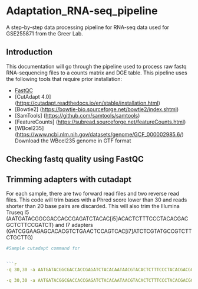 # Adaptation_RNA-seq_pipeline
A step-by-step data processing pipeline for RNA-seq data used for GSE255871 from the Greer Lab. 

## Introduction
This documentation will go through the pipeline used to process raw fastq RNA-sequencing files to a counts matrix and DGE table. This pipeline uses the following tools that require prior installation: 
- [FastQC](https://www.bioinformatics.babraham.ac.uk/projects/fastqc/)
- [CutAdapt 4.0] (https://cutadapt.readthedocs.io/en/stable/installation.html)
- [Bowtie2] (https://bowtie-bio.sourceforge.net/bowtie2/index.shtml)
- [SamTools] (https://github.com/samtools/samtools)
- [FeatureCounts] (https://subread.sourceforge.net/featureCounts.html)
- [WBcel235] (https://www.ncbi.nlm.nih.gov/datasets/genome/GCF_000002985.6/) Download the WBcel235 genome in GTF format

## Checking fastq quality using **FastQC**


## Trimming adapters with **cutadapt** 
For each sample, there are two forward read files and two reverse read files. This code will trim bases with a Phred score lower than 30 and reads shorter than 20 base pairs are discarded. This will also trim the Illumina Truseq I5 (AATGATACGGCGACCACCGAGATCTACAC[i5]ACACTCTTTCCCTACACGACGCTCTTCCGATCT) and I7 adapters (GATCGGAAGAGCACACGTCTGAACTCCAGTCAC[i7]ATCTCGTATGCCGTCTTCTGCTTG)  

```r
#Sample cutadapt command for


```r
-q 30,30 -a AATGATACGGCGACCACCGAGATCTACACAATAACGTACACTCTTTCCCTACACGACGCTCTTCCGATCT -A GATCGGAAGAGCACACGTCTGAACTCCAGTCACAATCGTTAATCTCGTATGCCGTCTTCTGCTTG -o firstN1one.1.fastq.gz -p firstN1one.2.fastq.gz LIB058795_TRA00258830_RNAseq1stgenN1_S22_L001_R1_001.fastq.gz LIB058795_TRA00258830_RNAseq1stgenN1_S22_L001_R2_001.fastq.gz

-q 30,30 -a AATGATACGGCGACCACCGAGATCTACACAATAACGTACACTCTTTCCCTACACGACGCTCTTCCGATCT -A GATCGGAAGAGCACACGTCTGAACTCCAGTCACAATCGTTAATCTCGTATGCCGTCTTCTGCTTG -o firstN1two.1.fastq.gz -p firstN1two.2.fastq.gz LIB058795_TRA00258830_RNAseq1stgenN1_S22_L002_R1_001.fastq.gz LIB058795_TRA00258830_RNAseq1stgenN1_S22_L002_R2_001.fastq.gz


